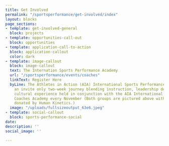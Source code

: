 ```yaml
---
title: Get Involved
permalink: "/sportsperformance/get-involved/index"
layout: blocks
page_sections:
- template: get-involved-general
  block: projects
- template: opportunities-call-out
  block: opportunities
- template: application-call-to-action
  block: application-callout
  color: dark
- template: image-callout
  block: image-callout
  text: The Internation Sports Performance Academy
  url: "/sportsperformance/events/coaches"
  linkText: Register Here
  byLine: The Athletes in Action (AIA) International Sports Performance Academy is
    an invite only two-week journey blending instruction, leadership development and
    cultural experience held in conjunction with the AIA International Basketball
    Coaches Academy every November (Both groups are pictured above with textbooks
    donated by Human Kinetics.)
  image: "/uploads/fullsizeoutput_63e6.jpeg"
- template: social-callout
  block: sports-performance-social
date: 
description: ''
social_image: ''

---
```

